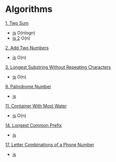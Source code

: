 # Algorithms

[1. Two Sum](https://leetcode.com/problems/two-sum/)
- [js](./two-sum.js) O(nlogn)
- [js 2](./two-sum.2.js) O(n)

[2. Add Two Numbers](https://leetcode.com/problems/add-two-numbers/)
- [js](./add-two-numbers.js) O(n)

[3. Longest Substring Without Repeating Characters](https://leetcode.com/problems/longest-substring-without-repeating-characters/)
- [js](./longest-substring-without-repeating-characters.js) O(n)

[9. Palindrome Number](https://leetcode.com/problems/palindrome-number/)
- [js](./palindrome-number.js)

[11. Container With Most Water](https://leetcode.com/problems/container-with-most-water/)
- [js](./container-with-most-water.js) O(n)

[14. Longest Common Prefix](https://leetcode.com/problems/longest-common-prefix/)
- [js](./longest-common-prefix.js)

[17. Letter Combinations of a Phone Number](https://leetcode.com/problems/letter-combinations-of-a-phone-number/)
- [js](./letter-combinations-of-a-phone-number.js)
